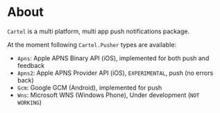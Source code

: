 # About

`Cartel` is a multi platform, multi app push notifications package.

At the moment following `Cartel.Pusher` types are available:

- `Apns`: Apple APNS Binary API (iOS), implemented for both push and feedback
- `Apns2`: Apple APNS Provider API (iOS), `EXPERIMENTAL`, push (no errors back)
- `Gcm`: Google GCM (Android), implemented for push
- `Wns`: Microsoft WNS (Windows Phone), Under development (`NOT WORKING`)
